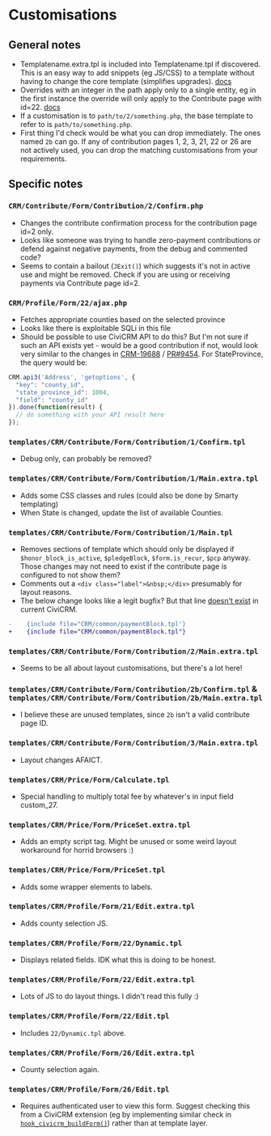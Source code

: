 # Customisations

## General notes

- Templatename.extra.tpl is included into Templatename.tpl if discovered. This is an easy way to add snippets (eg JS/CSS) to a template without having to change the core template (simplifies upgrades). [docs](https://docs.civicrm.org/dev/en/latest/framework/templates/#appending-jquery-or-other-code-to-a-template)
- Overrides with an integer in the path apply only to a single entity, eg in the first instance the override will only apply to the Contribute page with id=22. [docs](https://docs.civicrm.org/dev/en/latest/framework/templates/#scenario-the-contact-summary-screen-needs-to-be-changed)
- If a customisation is to `path/to/2/something.php`, the base template to refer to is `path/to/something.php`.
- First thing I'd check would be what you can drop immediately. The ones named `2b` can go. If any of contribution pages 1, 2, 3, 21, 22 or 26 are not actively used, you can drop the matching customisations from your requirements.

## Specific notes

### `CRM/Contribute/Form/Contribution/2/Confirm.php`

- Changes the contribute confirmation process for the contribution page id=2 only.
- Looks like someone was trying to handle zero-payment contributions or defend against negative payments, from the debug and commented code?
- Seems to contain a bailout (`JExit()`) which suggests it's not in active use and might be removed. Check if you are using or receiving payments via Contribute page id=2.

### `CRM/Profile/Form/22/ajax.php`

- Fetches appropriate counties based on the selected province
- Looks like there is exploitable SQLi in this file
- Should be possible to use CiviCRM API to do this? But I'm not sure if such an API exists yet - would be a good contribution if not, would look very similar to the changes in [CRM-19688](https://issues.civicrm.org/jira/browse/CRM-19688) / [PR#9454](https://github.com/civicrm/civicrm-core/pull/9454). For StateProvince, the query would be:

```js
CRM.api3('Address', 'getoptions', {
  "key": "county_id",
  "state_province_id": 1004,
  "field": "county_id"
}).done(function(result) {
  // do something with your API result here
});
```

### `templates/CRM/Contribute/Form/Contribution/1/Confirm.tpl`

- Debug only, can probably be removed?

### `templates/CRM/Contribute/Form/Contribution/1/Main.extra.tpl`

- Adds some CSS classes and rules (could also be done by Smarty templating)
- When State is changed, update the list of available Counties.

### `templates/CRM/Contribute/Form/Contribution/1/Main.tpl`

- Removes sections of template which should only be displayed if `$honor_block_is_active`, `$pledgeBlock`, `$form.is_recur`, `$pcp` anyway. Those changes may not need to exist if the contribute page is configured to not show them?
- Comments out a `<div class="label">&nbsp;</div>` presumably for layout reasons.
- The below change looks like a legit bugfix? But that line [doesn't exist](https://github.com/civicrm/civicrm-core/blob/master/templates/CRM/Contribute/Form/Contribution/Main.tpl) in current CiviCRM.

```diff
-    {include file="CRM/common/paymentBlock.tpl'}
+    {include file="CRM/common/paymentBlock.tpl"}
```

### `templates/CRM/Contribute/Form/Contribution/2/Main.extra.tpl`

- Seems to be all about layout customisations, but there's a lot here!

### `templates/CRM/Contribute/Form/Contribution/2b/Confirm.tpl` & `templates/CRM/Contribute/Form/Contribution/2b/Main.extra.tpl`

- I believe these are unused templates, since `2b` isn't a valid contribute page ID.

### `templates/CRM/Contribute/Form/Contribution/3/Main.extra.tpl`

- Layout changes AFAICT.

### `templates/CRM/Price/Form/Calculate.tpl`

- Special handling to multiply total fee by whatever's in input field custom_27.

### `templates/CRM/Price/Form/PriceSet.extra.tpl`

- Adds an empty script tag. Might be unused or some weird layout workaround for horrid browsers :)

### `templates/CRM/Price/Form/PriceSet.tpl`

- Adds some wrapper elements to labels.

### `templates/CRM/Profile/Form/21/Edit.extra.tpl`

- Adds county selection JS.

### `templates/CRM/Profile/Form/22/Dynamic.tpl`

- Displays related fields. IDK what this is doing to be honest.

### `templates/CRM/Profile/Form/22/Edit.extra.tpl`

- Lots of JS to do layout things. I didn't read this fully :)

### `templates/CRM/Profile/Form/22/Edit.tpl`

- Includes `22/Dynamic.tpl` above.

### `templates/CRM/Profile/Form/26/Edit.extra.tpl`

- County selection again.

### `templates/CRM/Profile/Form/26/Edit.tpl`

- Requires authenticated user to view this form. Suggest checking this from a CiviCRM extension (eg by implementing similar check in [`hook_civicrm_buildForm()`](https://docs.civicrm.org/dev/en/latest/hooks/hook_civicrm_buildForm/)) rather than at template layer.
